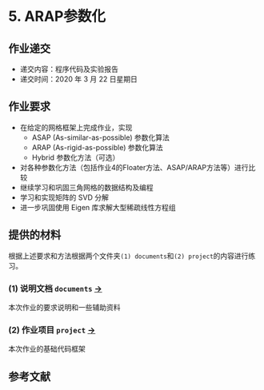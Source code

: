 # 5. ARAP参数化 


## 作业递交

- 递交内容：程序代码及实验报告 
- 递交时间：2020 年 3 月 22 日星期日

## 作业要求

- 在给定的网格框架上完成作业，实现
  - ASAP (As-similar-as-possible) 参数化算法
  - ARAP (As-rigid-as-possible) 参数化算法
  - Hybrid 参数化方法（可选）
- 对各种参数化方法（包括作业4的Floater方法、ASAP/ARAP方法等）进行比较
- 继续学习和巩固三角网格的数据结构及编程
- 学习和实现矩阵的 SVD 分解
- 进一步巩固使用 Eigen 库求解大型稀疏线性方程组


## 提供的材料

根据上述要求和方法根据两个文件夹`(1) documents`和`(2) project`的内容进行练习。

### (1) 说明文档 `documents` [->](documents/) 

本次作业的要求说明和一些辅助资料

### (2) 作业项目 `project` [->](project/) 

本次作业的基础代码框架

## 参考文献

[^08Liu]: Liu, Ligang, et al. "[**A local/global approach to mesh parameterization.**](http://cs.harvard.edu/~sjg/papers/arap.pdf)" *Computer Graphics Forum*. Vol. 27. No. 5. Oxford, UK: Blackwell Publishing Ltd, 2008.

